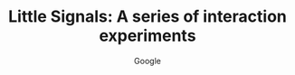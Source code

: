 ---
title: "Little Signals: A series of interaction experiments"
tags:
    - 'Interaction Design'
    - 'Industrial Design'
posse: "A series of cute physical objects to channel digital notifications into less attention-grabbing interactions."
author: 'Google'
bookmark: 'https://littlesignals.withgoogle.com'
notes: false
---